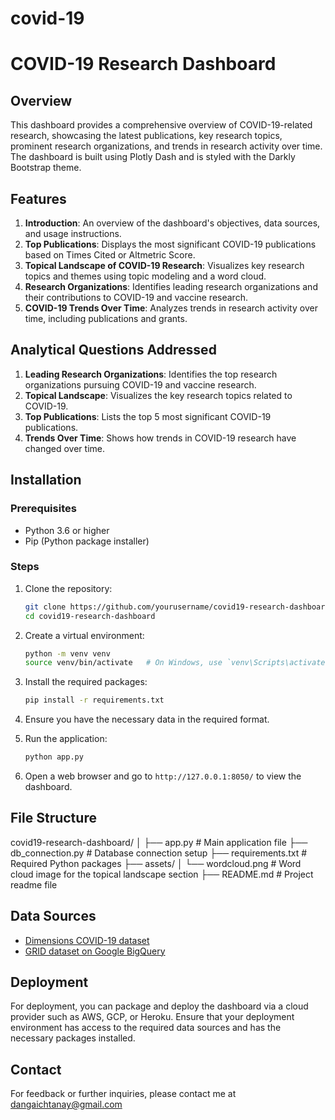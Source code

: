 # covid-19
# COVID-19 Research Dashboard

## Overview

This dashboard provides a comprehensive overview of COVID-19-related research, showcasing the latest publications, key research topics, prominent research organizations, and trends in research activity over time. The dashboard is built using Plotly Dash and is styled with the Darkly Bootstrap theme.

## Features

1. **Introduction**: An overview of the dashboard's objectives, data sources, and usage instructions.
2. **Top Publications**: Displays the most significant COVID-19 publications based on Times Cited or Altmetric Score.
3. **Topical Landscape of COVID-19 Research**: Visualizes key research topics and themes using topic modeling and a word cloud.
4. **Research Organizations**: Identifies leading research organizations and their contributions to COVID-19 and vaccine research.
5. **COVID-19 Trends Over Time**: Analyzes trends in research activity over time, including publications and grants.

## Analytical Questions Addressed

1. **Leading Research Organizations**: Identifies the top research organizations pursuing COVID-19 and vaccine research.
2. **Topical Landscape**: Visualizes the key research topics related to COVID-19.
3. **Top Publications**: Lists the top 5 most significant COVID-19 publications.
4. **Trends Over Time**: Shows how trends in COVID-19 research have changed over time.

## Installation

### Prerequisites

- Python 3.6 or higher
- Pip (Python package installer)

### Steps

1. Clone the repository:
    ```bash
    git clone https://github.com/yourusername/covid19-research-dashboard.git
    cd covid19-research-dashboard
    ```

2. Create a virtual environment:
    ```bash
    python -m venv venv
    source venv/bin/activate   # On Windows, use `venv\Scripts\activate`
    ```

3. Install the required packages:
    ```bash
    pip install -r requirements.txt
    ```

4. Ensure you have the necessary data in the required format.

5. Run the application:
    ```bash
    python app.py
    ```

6. Open a web browser and go to `http://127.0.0.1:8050/` to view the dashboard.

## File Structure

covid19-research-dashboard/
│
├── app.py # Main application file
├── db_connection.py # Database connection setup
├── requirements.txt # Required Python packages
├── assets/
│ └── wordcloud.png # Word cloud image for the topical landscape section
├── README.md # Project readme file


## Data Sources

- [Dimensions COVID-19 dataset](https://www.dimensions.ai/news/dimensions-is-facilitating-access-to-covid-19-research/)
- [GRID dataset on Google BigQuery](https://www.grid.ac/)

## Deployment

For deployment, you can package and deploy the dashboard via a cloud provider such as AWS, GCP, or Heroku. Ensure that your deployment environment has access to the required data sources and has the necessary packages installed.

## Contact

For feedback or further inquiries, please contact me at dangaichtanay@gmail.com
